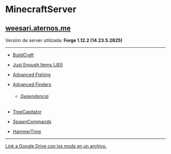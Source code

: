 # MinecraftServer

## [weesari.aternos.me](http://weesari.aternos.me)
Versión de server utilizada: **Forge 1.12.2 (14.23.5.2825)**

---

+ [BuildCraft](https://minecraft.curseforge.com/projects/buildcraft)

+ [Just Enough Items (JEI)](https://minecraft.curseforge.com/projects/buildcraft)

+ [Advanced Fishing](https://minecraft.curseforge.com/projects/advanced-fishing)

+ [Advanced Finders](https://minecraft.curseforge.com/projects/advanced-finders)
  + ###### [Dependencia](https://minecraft.curseforge.com/projects/forgeendertech)

+ [TreeCapitator](https://minecraft.curseforge.com/projects/treecapitator-port)

+ [SpawnCommands](https://minecraft.curseforge.com/projects/spawncommands-spawn-commands-teleport)

+ [HammerTime](https://minecraft.curseforge.com/projects/hammer-time)

---

[Link a Google Drive con los mods en un archivo.](https://drive.google.com/open?id=1sW-f010x11-Wdkgb6Wqnc0OeA3yZk1w1)
